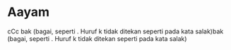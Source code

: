 # Aayam
cCc bak (bagai, seperti . Huruf k tidak ditekan seperti pada kata salak)bak (bagai, seperti . Huruf k tidak ditekan seperti pada kata salak)
